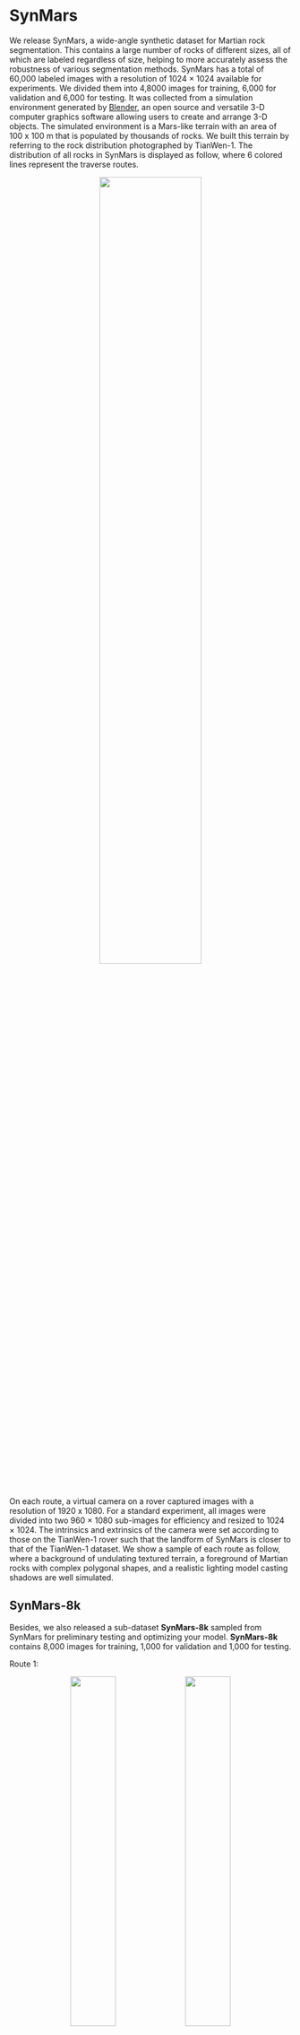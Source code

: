 # SynMars

We release SynMars, a wide-angle synthetic dataset for Martian rock segmentation. This contains a large number of rocks of different sizes, all of which are labeled regardless of size, helping to more accurately assess the robustness of various segmentation methods. SynMars has a total of 60,000 labeled images with a resolution of 1024 × 1024 available for experiments. We divided them into 4,8000 images for training, 6,000 for validation and 6,000 for testing. It was collected from a simulation environment generated by [Blender](https://wiki.blender.org/wiki/Main_Page), an open source and versatile 3-D computer graphics software allowing users to create and arrange 3-D objects. The simulated environment is a Mars-like terrain with an area of 100 x 100 m that is populated by thousands of rocks. We built this terrain by referring to the rock distribution photographed by TianWen-1. The distribution of all rocks in SynMars is displayed as follow, where 6 colored lines represent the traverse routes.

<div align=center>
  <img src=https://github.com/lumahuayuan/SynMars/blob/master/samples/synmars_route.png width="60%" />
</div>

On each route, a virtual camera on a rover captured images with a resolution of 1920 x 1080. For a standard experiment, all images were divided into two 960 × 1080 sub-images for efficiency and resized to 1024 × 1024. The intrinsics and extrinsics of the camera were set according to those on the TianWen-1 rover such that the landform of SynMars is closer to that of the TianWen-1 dataset. We show a sample of each route as follow, where a background of undulating textured terrain, a foreground of Martian rocks with complex polygonal shapes, and a realistic lighting model casting shadows are well simulated. 

## SynMars-8k
Besides, we also released a sub-dataset **SynMars-8k** sampled from SynMars for preliminary testing and optimizing your model. **SynMars-8k** contains 8,000 images for training, 1,000 for validation and 1,000 for testing.


Route 1:
<div align=center>
  <img src=https://github.com/lumahuayuan/SynMars/blob/master/samples/a6r1_rgb0001.png width="40%" />
  <img src=https://github.com/lumahuayuan/SynMars/blob/master/samples/a6r1_label0001.png width="40%" />
</div>

Route 2:
<div align=center>
  <img src=https://github.com/lumahuayuan/SynMars/blob/master/samples/a6r2_rgb0001.png width="40%" />
  <img src=https://github.com/lumahuayuan/SynMars/blob/master/samples/a6r2_label0001.png width="40%" />
</div>

Route 3:
<div align=center>
  <img src=https://github.com/lumahuayuan/SynMars/blob/master/samples/a6r3_rgb0241.png width="40%" />
  <img src=https://github.com/lumahuayuan/SynMars/blob/master/samples/a6r3_label0241.png width="40%" />
</div>

Route 4:
<div align=center>
  <img src=https://github.com/lumahuayuan/SynMars/blob/master/samples/a6r4_rgb0505.png width="40%" />
  <img src=https://github.com/lumahuayuan/SynMars/blob/master/samples/a6r4_label0505.png width="40%" />
</div>

Route 5:
<div align=center>
  <img src=https://github.com/lumahuayuan/SynMars/blob/master/samples/a6r5_rgb0001.png width="40%" />
  <img src=https://github.com/lumahuayuan/SynMars/blob/master/samples/a6r5_label0001.png width="40%" />
</div>

Route 6:
<div align=center>
  <img src=https://github.com/lumahuayuan/SynMars/blob/master/samples/a6r6_rgb0001.png width="40%" />
  <img src=https://github.com/lumahuayuan/SynMars/blob/master/samples/a6r6_label0001.png width="40%" />
</div>

Limited by the file size, we temporarily release 25 samples of each route. The rest samples will be provided after our paper is made public.

<!---
If you use **SynMars** for your research, please cite our papers：

```
@article{liu2023rockformer,
  title={RockFormer: A U-Shaped Transformer Network for Martian Rock Segmentation},
  author={Liu, Haiqiang and Yao, Meibao and Xiao, Xueming and Xiong, Yonggang},
  journal={IEEE Transactions on Geoscience and Remote Sensing},
  volume={61},
  pages={1--16},
  year={2023},
  publisher={IEEE}
}
```
--->
